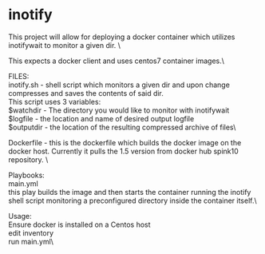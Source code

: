 # inotify

This project will allow for deploying a docker container which utilizes inotifywait to monitor a given dir. \

This expects a docker client and uses centos7 container images.\


FILES:\
inotify.sh - shell script which monitors a given dir and upon change compresses and saves the contents of said dir. \
This script uses 3 variables:\
$watchdir - The directory you would like to monitor with inotifywait\
$logfile - the location and name of desired output logfile\
$outputdir - the location of the resulting compressed archive of files\

Dockerfile - this is the dockerfile which builds the docker image on the docker host. Currently it pulls the 1.5 version from docker hub spink10 repository. \




Playbooks:\
main.yml \
this play builds the image and then starts the container running the inotify shell script monitoring a preconfigured directory inside the container itself.\



Usage:\
Ensure docker is installed on a Centos host\
edit inventory\
run main.yml\
